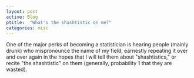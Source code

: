 ```yaml
---
layout: post
active: Blog
ptitle:  "What's the shashtistic on me?" 
categories: misc
---
```


One of the major perks of becoming a statistician is hearing people (mainly drunk) who mispronounce the name of my field, earnestly repeating it over and over again in the hopes that I will tell them about "shashtistics," or recite "the shashtistic" on them (generally, probability 1 that they are wasted).

